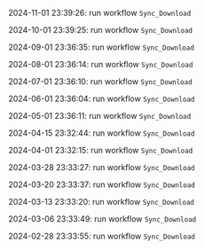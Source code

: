 2024-11-01 23:39:26: run workflow `Sync_Download` 

2024-10-01 23:39:25: run workflow `Sync_Download` 

2024-09-01 23:36:35: run workflow `Sync_Download` 

2024-08-01 23:36:14: run workflow `Sync_Download` 

2024-07-01 23:36:10: run workflow `Sync_Download` 

2024-06-01 23:36:04: run workflow `Sync_Download` 

2024-05-01 23:36:11: run workflow `Sync_Download` 

2024-04-15 23:32:44: run workflow `Sync_Download` 

2024-04-01 23:32:15: run workflow `Sync_Download` 

2024-03-28 23:33:27: run workflow `Sync_Download` 

2024-03-20 23:33:37: run workflow `Sync_Download` 

2024-03-13 23:33:20: run workflow `Sync_Download` 

2024-03-06 23:33:49: run workflow `Sync_Download` 

2024-02-28 23:33:55: run workflow `Sync_Download` 


